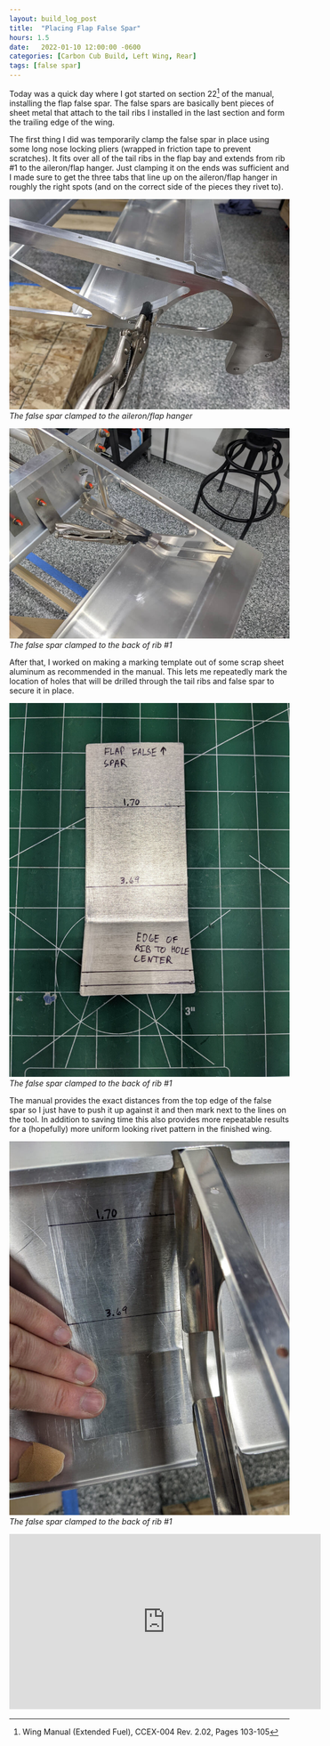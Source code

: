 ```yaml
---
layout: build_log_post
title:  "Placing Flap False Spar"
hours: 1.5
date:   2022-01-10 12:00:00 -0600
categories: [Carbon Cub Build, Left Wing, Rear]
tags: [false spar]
---
```


Today was a quick day where I got started on section 22[^section-22-ref] of the manual, installing the flap false spar. The false spars are basically bent pieces of sheet metal that attach to the tail ribs I installed in the last section and form the trailing edge of the wing.

The first thing I did was temporarily clamp the false spar in place using some long nose locking pliers (wrapped in friction tape to prevent scratches). It fits over all of the tail ribs in the flap bay and extends from rib #1 to the aileron/flap hanger. Just clamping it on the ends was sufficient and I made sure to get the three tabs that line up on the aileron/flap hanger in roughly the right spots (and on the correct side of the pieces they rivet to).

![Desktop View](/assets/img/posts/2022-01-10-placing-flap-false-spar/center_hanger_clamped.jpg)
_The false spar clamped to the aileron/flap hanger_

![Desktop View](/assets/img/posts/2022-01-10-placing-flap-false-spar/rib_one_clamped.jpg)
_The false spar clamped to the back of rib #1_

After that, I worked on making a marking template out of some scrap sheet aluminum as recommended in the manual. This lets me repeatedly mark the location of holes that will be drilled through the tail ribs and false spar to secure it in place.

![Desktop View](/assets/img/posts/2022-01-10-placing-flap-false-spar/marking_tool.jpg)
_The false spar clamped to the back of rib #1_

The manual provides the exact distances from the top edge of the false spar so I just have to push it up against it and then mark next to the lines on the tool. In addition to saving time this also provides more repeatable results for a (hopefully) more uniform looking rivet pattern in the finished wing.

![Desktop View](/assets/img/posts/2022-01-10-placing-flap-false-spar/marking_tool_in_use.jpg)
_The false spar clamped to the back of rib #1_

<iframe width="560" height="315" src="https://www.youtube.com/embed/438CpXKiJh8" title="YouTube video player" frameborder="0" allow="accelerometer; autoplay; clipboard-write; encrypted-media; gyroscope; picture-in-picture" allowfullscreen></iframe>

[^section-22-ref]: Wing Manual (Extended Fuel), CCEX-004 Rev. 2.02, Pages 103-105